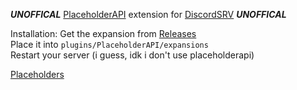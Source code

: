 _**UNOFFICAL**_ [PlaceholderAPI](https://www.spigotmc.org/resources/placeholderapi.6245/) extension for [DiscordSRV](https://www.spigotmc.org/resources/discordsrv.18494/) _**UNOFFICAL**_

Installation:
Get the expansion from [Releases](https://github.com/Vankka/DSRVPAPI/releases)  
Place it into `plugins/PlaceholderAPI/expansions`  
Restart your server (i guess, idk i don't use placeholderapi)  

[Placeholders](https://www.spigotmc.org/wiki/placeholderapi-plugin-placeholders-page-2/#discordsrv)
